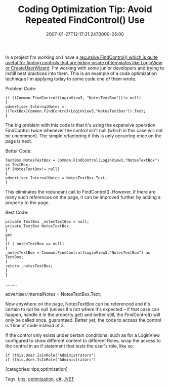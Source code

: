 ﻿---
title: "Coding Optimization Tip: Avoid Repeated FindControl() Use"
date: "2007-01-27T12:17:31.2470000-05:00"
description: In a project I'm working on I have a [recursive FindControl() which
featuredImage: img/coding-optimization-tip-avoid-repeated-findcontrol-use-featured.png
---

In a project I'm working on I have a [recursive FindControl() which is quite useful for finding controls that are hiding inside of templates like LoginView or CreateUserWizard](http://ardalis.com/blogs/ssmith/archive/2006/08/23/Add-Profile-Items-in-CreateUserWizard-and-Recursive-FindControl.aspx). I'm working with some junior developers and trying to instill best practices into them. This is an example of a code optimization technique I'm applying today to some code one of them wrote.

Problem Code:


```
if ((Common.FindControl(LoginView3, "NotesTextBox"))!= null)
{
advertiser.InternalNotes = ((TextBox)Common.FindControl(LoginView3,"NotesTextBox")).Text;
}
```


The big problem with this code is that it's using the expensive operation FindControl twice whenever the control isn't null (which in this case will not be uncommon). The simple refactoring if this is only occurring once on the page is next.

Better Code:


```
TextBox NotesTextBox = Common.FindControl(LoginView3,"NotesTextBox") as TextBox;
if (NotesTextBox!= null)
{
advertiser.InternalNotes = NotesTextBox.Text;
}
```


This eliminates the redundant call to FindControl(). However, if there are many such references on the page, it can be improved further by adding a property to the page.

Best Code:


```
private TextBox _notesTextBox = null;
private TextBox NotesTextBox
{
get
{
if (_notesTextBox == null)
{
_notesTextBox = Common.FindControl(LoginView3,"NotesTextBox") as TextBox;
}
return _notesTextBox;
}
}
```


.........

advertiser.InternalNotes = NotesTextBox.Text;

Now anywhere on the page, NotesTextBox can be referenced and it's certain to not be null (unless it's not where it's expected – if that case can happen, handle it in the property get) and better still, the FindControl() will only be called once, guaranteed. Better yet, the code to access the control is 1 line of code instead of 3.

If the control only exists under certain conditions, such as for a LoginView configured to show different content to different Roles, wrap the access to the control in an if statement that tests the user's role, like so:


```
if (this.User.IsInRole("Administrators")
if (this.User.IsInRole("Administrators")
```


\[categories: tips;optimization]

Tags: [tips](http://technorati.com/tag/tips), [optimization](http://technorati.com/tag/optimization), [c#](http://technorati.com/tag/c#), [.NET](http://technorati.com/tag/.NET)

